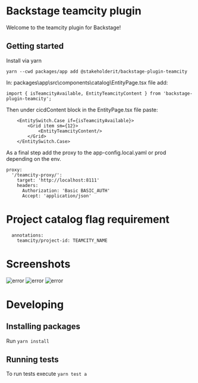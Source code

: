 # Backstage teamcity plugin

Welcome to the teamcity plugin for Backstage!

## Getting started
Install via yarn
```
yarn --cwd packages/app add @stakeholderit/backstage-plugin-teamcity
```

In: packages\app\src\components\catalog\EntityPage.tsx file add:
```
import { isTeamcityAvailable, EntityTeamcityContent } from 'backstage-plugin-teamcity';
```

Then under cicdContent block in the EntityPage.tsx file paste:
```
    <EntitySwitch.Case if={isTeamcityAvailable}>
        <Grid item sm={12}>
            <EntityTeamcityContent/>
        </Grid>
    </EntitySwitch.Case>
```

As a final step add the proxy to the app-config.local.yaml or prod depending on the env.

```
proxy:
  '/teamcity-proxy/':
    target: 'http://localhost:8111'
    headers:
      Authorization: 'Basic BASIC_AUTH'
      Accept: 'application/json'
```

# Project catalog flag requirement
```
  annotations:
    teamcity/project-id: TEAMCITY_NAME
```

# Screenshots
![error](https://github.com/stakeholderit/backstage-teamcity/blob/main/assets/sample.jpg)
![error](https://github.com/stakeholderit/backstage-teamcity/blob/main/assets/history.jpg)
![error](https://github.com/stakeholderit/backstage-teamcity/blob/main/assets/log.jpg)

# Developing

## Installing packages
Run `yarn install`

## Running tests

To run tests execute `yarn test a`
